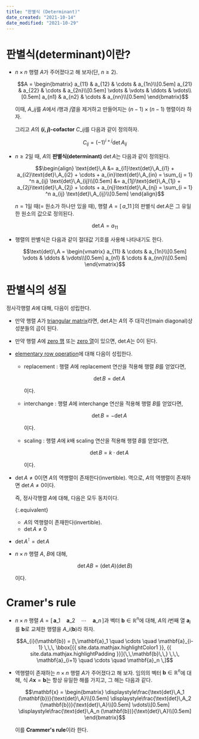 ```yaml
---
title: "판별식 (Determinant)"
date_created: "2021-10-14"
date_modified: "2021-10-29"
---
```


# 판별식(determinant)이란?

<ul>

<li><div markdown="block">

$n \times n$ 행렬 $A$가 주어졌다고 해 보자(단, $n \ge 2$).

$$A = \begin{bmatrix}
a_{11} & a_{12} & \cdots & a_{1n}\\[0.5em]
a_{21} & a_{22} & \cdots & a_{2n}\\[0.5em]
\vdots & \vdots & \ddots & \vdots\\[0.5em]
a_{n1} & a_{n2} & \cdots & a_{nn}\\[0.5em]
\end{bmatrix}$$

이때, $A\_{ij}$를 $A$에서 $i$행과 $j$열을 제거하고 만들어지는 $(n-1) \times (n-1)$ 행렬이라 하자.

그리고 $A$의 **($i$, $j$)-cofactor** $C\_{ij}$를 다음과 같이 정의하자.

$$C_{ij} = (-1)^{i + j} \text{det}\,A_{ij}$$

</div></li>

<li><div markdown="block">

$n \ge 2$일 때, $A$의 **판별식(determinant)** $\text{det}\,A$는 다음과 같이 정의된다.

$$\begin{align}
\text{det}\,A &= a_{i1}\text{det}\,A_{i1} + a_{i2}\text{det}\,A_{i2} + \cdots + a_{in}\text{det}\,A_{in} = \sum_{j = 1} ^n a_{ij} \text{det}\,A_{ij}\\[0.5em]
&= a_{1j}\text{det}\,A_{1j} + a_{2j}\text{det}\,A_{2j} + \cdots + a_{nj}\text{det}\,A_{nj} = \sum_{i = 1} ^n a_{ij} \text{det}\,A_{ij}\\[0.5em]
\end{align}$$

$n = 1$일 때(= 원소가 하나만 있을 때), 행렬 $A = [\,a\_{11}\,]$의 판별식 $\text{det}\,A$은 그 유일한 원소의 값으로 정의된다.

$$\text{det}\,A = a_{11}$$

</div></li>

<li><div markdown="block">

행렬의 판별식은 다음과 같이 절대값 기호를 사용해 나타내기도 한다.

$$\text{det}\,A = \begin{vmatrix}
a_{11} & \cdots & a_{1n}\\[0.5em]
\vdots & \ddots & \vdots\\[0.5em]
a_{n1} & \cdots & a_{nn}\\[0.5em]
\end{vmatrix}$$

</div></li>

</ul>

# 판별식의 성질

정사각행렬 $A$에 대해, 다음이 성립한다.

<ul>

<li><div markdown="block">

만약 행렬 $A$가 [triangular matrix](/linear_algebra/vector-matrix)라면, $\text{det}\,A$는 $A$의 주 대각선(main diagonal)상 성분들의 곱이 된다.

</div></li>

<li><div markdown="block">

만약 행렬 $A$에 [zero 행](/linear_algebra/echelon-form) 또는 [zero 열](/linear_algebra/echelon-form)이 있으면, $\text{det}\,A$는 0이 된다.

</div></li>

<li><div markdown="block">

[elementary row operation](/linear_algebra/echelon-form)에 대해 다음이 성립한다.

- replacement : 행렬 $A$에 replacement 연산을 적용해 행렬 $B$를 얻었다면,
    
  $$\text{det}\,B = \text{det}\,A$$
    
  이다.

- interchange : 행렬 $A$에 interchange 연산을 적용해 행렬 $B$를 얻었다면,
  
  $$\text{det}\,B = -\text{det}\,A$$
  
  이다.

- scaling : 행렬 $A$에 $k$배 scaling 연산을 적용해 행렬 $B$를 얻었다면,
  
  $$\text{det}\,B = k \cdot \text{det}\,A$$
  
  이다.

</div></li>

<li><div markdown="block">

$\text{det}\,A \neq 0$이면 $A$의 역행렬이 존재한다(invertible). 역으로, $A$의 역행렬이 존재하면 $\text{det}\,A \neq 0$이다.

즉, 정사각행렬 $A$에 대해, 다음은 모두 동치이다.

{:.equivalent}
- $A$의 역행렬이 존재한다(invertible).
- $\text{det}\,A \neq 0$

</div></li>

<li><div markdown="block">

$\text{det}\,A^\intercal = \text{det}\,A$

</div></li>

<li><div markdown="block">

$n \times n$ 행렬 $A$, $B$에 대해,

$$\text{det}\,AB = (\text{det}\,A)(\text{det}\,B)$$

이다.

</div></li>

</ul>

# Cramer's rule

<ul>

<li><div markdown="block">

$n \times n$ 행렬 $A = [\, \mathbf{a}\_1 \quad \mathbf{a}\_2 \quad \cdots \quad \mathbf{a}\_n \,]$과 벡터 $\mathbf{b} \in \mathbb{R}^n$에 대해, $A$의 $i$번째 열 $\mathbf{a}_i$를 $\mathbf{b}$로 교체한 행렬을 $A\_i (\mathbf{b})$라 하자.

$$A_{i}(\mathbf{b}) = [\,\mathbf{a}_1 \quad \cdots \quad \mathbf{a}_{i-1} \,\,\, \bbox[{{ site.data.mathjax.highlightColor1 }}, {{ site.data.mathjax.highlightPadding }}]{\,\,\mathbf{b}\,\,} \,\,\, \mathbf{a}_{i+1} \quad \cdots \quad \mathbf{a}_n \,]$$

</div></li>

<li><div markdown="block">

역행렬이 존재하는 $n \times n$ 행렬 $A$가 주어졌다고 해 보자. 임의의 벡터 $\mathbf{b} \in \mathbb{R}^n$에 대해, 식 $A \mathbf{x} = \mathbf{b}$는 항상 유일한 해를 가지고, 그 해는 다음과 같다.

$$\mathbf{x} = \begin{bmatrix}
\displaystyle\frac{\text{det}\,A_1 (\mathbf{b})}{\text{det}\,A}\\[0.5em]
\displaystyle\frac{\text{det}\,A_2 (\mathbf{b})}{\text{det}\,A}\\[0.5em]
\vdots\\[0.5em]
\displaystyle\frac{\text{det}\,A_n (\mathbf{b})}{\text{det}\,A}\\[0.5em]
\end{bmatrix}$$

이를 **Crammer's rule**이라 한다.

</div></li>

</ul>